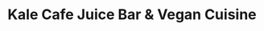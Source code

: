 ---
title: "Kale Cafe Juice Bar & Vegan Cuisine"
url: /daytona-beach/kale-cafe-juice-bar-und-vegan-cuisine/
shop: Bioladen
---
